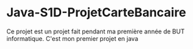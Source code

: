 # Java-S1D-ProjetCarteBancaire

Ce projet est un projet fait pendant ma première année de BUT informatique. C'est mon premier projet en java
